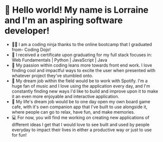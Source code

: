 # 👋 Hello world! My name is Lorraine and I'm an aspiring software developer!
- 🐱‍👤 I am a coding ninja thanks to the online bootcamp that I graduated from- Coding Dojo!
- 📜 I received a certificate upon graduating for my full stack focuses in: Web Fundamentals | Python | JavaScript | Java
- 💖 My passion within coding leans more towards front end work. I love finding cool and impactful ways to excite the user when presented with whatever project they've stumbled onto.
- 💭 My dream job within the field would be to work with Spotify. I'm a huge fan of music and I love using the application every day, and I'm constantly finding new ways I'd like to build and improve upon it to make it an even more enjoyable and interactive application.
- 🎲 My life's dream job would be to one day open my own board game cafe, with it's own companion app that I've built to use alongside it, where people can go to relax, have fun, and make memories.
- 💻 For now, you will find me working on creating new applications of different ideas I get that I would love to see built and used by people everyday to impact their lives in either a productive way or just to use for fun!

<!---
rubyrain44/rubyrain44 is a ✨ special ✨ repository because its `README.md` (this file) appears on your GitHub profile.
You can click the Preview link to take a look at your changes.
--->
